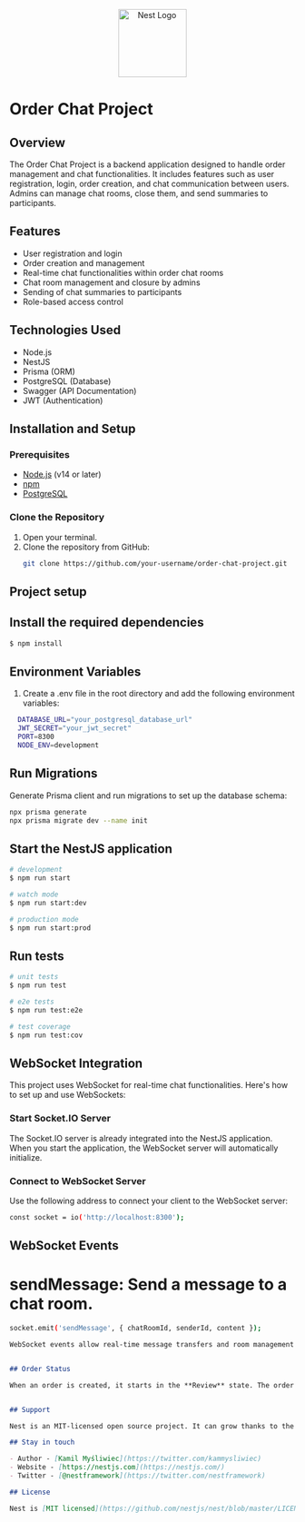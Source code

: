 <p align="center">
  <a href="http://nestjs.com/" target="blank"><img src="https://nestjs.com/img/logo-small.svg" width="120" alt="Nest Logo" /></a>
</p>

# Order Chat Project

## Overview

The Order Chat Project is a backend application designed to handle order management and chat functionalities. It includes features such as user registration, login, order creation, and chat communication between users. Admins can manage chat rooms, close them, and send summaries to participants.

## Features

- User registration and login
- Order creation and management
- Real-time chat functionalities within order chat rooms
- Chat room management and closure by admins
- Sending of chat summaries to participants
- Role-based access control

## Technologies Used

- Node.js
- NestJS
- Prisma (ORM)
- PostgreSQL (Database)
- Swagger (API Documentation)
- JWT (Authentication)

## Installation and Setup

### Prerequisites

- [Node.js](https://nodejs.org/) (v14 or later)
- [npm](https://www.npmjs.com/)
- [PostgreSQL](https://www.postgresql.org/)

### Clone the Repository

1. Open your terminal.
2. Clone the repository from GitHub:
   ```bash
   git clone https://github.com/your-username/order-chat-project.git
   ```

## Project setup

## Install the required dependencies

```bash
$ npm install
```

## Environment Variables

1. Create a .env file in the root directory and add the following environment variables:

```bash
  DATABASE_URL="your_postgresql_database_url"
  JWT_SECRET="your_jwt_secret"
  PORT=8300
  NODE_ENV=development
```

## Run Migrations

Generate Prisma client and run migrations to set up the database schema:

```bash
npx prisma generate
npx prisma migrate dev --name init
```


## Start the NestJS application

```bash
# development
$ npm run start

# watch mode
$ npm run start:dev

# production mode
$ npm run start:prod
```

## Run tests

```bash
# unit tests
$ npm run test

# e2e tests
$ npm run test:e2e

# test coverage
$ npm run test:cov
```

## WebSocket Integration

This project uses WebSocket for real-time chat functionalities. Here's how to set up and use WebSockets:

### Start Socket.IO Server

The Socket.IO server is already integrated into the NestJS application. When you start the application, the WebSocket server will automatically initialize.

### Connect to WebSocket Server

Use the following address to connect your client to the WebSocket server:

```bash
const socket = io('http://localhost:8300');

```

## WebSocket Events

# sendMessage: Send a message to a chat room.

```bash
socket.emit('sendMessage', { chatRoomId, senderId, content });

```

```markdown
WebSocket events allow real-time message transfers and room management for better user engagement.


## Order Status

When an order is created, it starts in the **Review** state. The order moves to the **Processing** state after an Admin closes the associated chat. Admins can move an order to the **Completed** state after processing is done.


## Support

Nest is an MIT-licensed open source project. It can grow thanks to the sponsors and support by the amazing backers. If you'd like to join them, please [read more here](https://docs.nestjs.com/support).

## Stay in touch

- Author - [Kamil Myśliwiec](https://twitter.com/kammysliwiec)
- Website - [https://nestjs.com](https://nestjs.com/)
- Twitter - [@nestframework](https://twitter.com/nestframework)

## License

Nest is [MIT licensed](https://github.com/nestjs/nest/blob/master/LICENSE).
```
